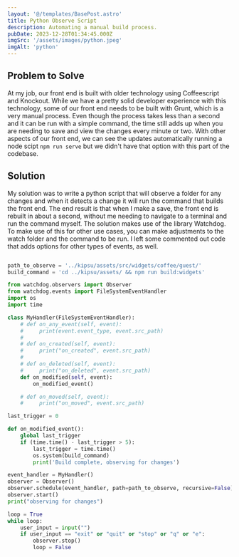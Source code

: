 ```yaml
---
layout: '@/templates/BasePost.astro'
title: Python Observe Script
description: Automating a manual build process.
pubDate: 2023-12-28T01:34:45.000Z
imgSrc: '/assets/images/python.jpeg'
imgAlt: 'python'
---
```


## Problem to Solve
At my job, our front end is built with older technology using Coffeescript and Knockout.
While we have a pretty solid developer experience with this technology, some of our front 
end needs to be built with Grunt, which is a very manual process.  Even though the process 
takes less than a second and it can be run with a simple command, the time still adds up 
when you are needing to save and view the changes every minute or two. With other aspects 
of our front end, we can see the updates automatically running a node scipt `npm run serve` 
but we didn't have that option with this part of the codebase.  

## Solution

My solution was to write a python script that will observe a folder for any changes
and when it detects a change it will run the command that builds the front end.  The 
end result is that when I make a save, the front end is rebuilt in about a 
second, without me needing to navigate to a terminal and run the command myself.
The solution makes use of the library Watchdog.  To make use of this for other 
use cases, you can make adjustments to the watch folder and the command to be run. 
I left some commented out code that adds options for other types of events, as well.

```python

path_to_observe = '../kipsu/assets/src/widgets/coffee/guest/'
build_command = 'cd ../kipsu/assets/ && npm run build:widgets'

from watchdog.observers import Observer
from watchdog.events import FileSystemEventHandler
import os
import time

class MyHandler(FileSystemEventHandler):
    # def on_any_event(self, event):
    #     print(event.event_type, event.src_path)
    #
    # def on_created(self, event):
    #     print("on_created", event.src_path)
    #
    # def on_deleted(self, event):
    #     print("on_deleted", event.src_path)
    def on_modified(self, event):
        on_modified_event()

    # def on_moved(self, event):
    #     print("on_moved", event.src_path)

last_trigger = 0

def on_modified_event():
    global last_trigger
    if (time.time() - last_trigger > 5):
        last_trigger = time.time()
        os.system(build_command)
        print('Build complete, observing for changes')

event_handler = MyHandler()
observer = Observer()
observer.schedule(event_handler, path=path_to_observe, recursive=False)
observer.start()
print("observing for changes")

loop = True
while loop:
    user_input = input("")
    if user_input == "exit" or "quit" or "stop" or "q" or "e":
        observer.stop()
        loop = False
```
